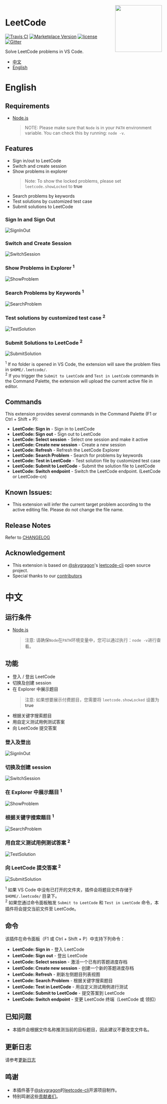 <img align="right" width="150" height="150" src="https://raw.githubusercontent.com/jdneo/vscode-leetcode/master/resources/LeetCode.png">

# LeetCode
[![Travis CI](https://travis-ci.org/jdneo/vscode-leetcode.svg?branch=master)](https://travis-ci.org/jdneo/vscode-leetcode)
[![Marketplace Version](https://vsmarketplacebadge.apphb.com/version-short/shengchen.vscode-leetcode.svg)](https://marketplace.visualstudio.com/items?itemName=shengchen.vscode-leetcode)
[![license](https://img.shields.io/github/license/jdneo/vscode-leetcode.svg)](https://github.com/jdneo/vscode-leetcode/blob/master/LICENSE)
[![Gitter](https://badges.gitter.im/vscode-leetcode/Lobby.svg)](https://gitter.im/vscode-leetcode/Lobby)

Solve LeetCode problems in VS Code.
- [中文](#中文)
- [English](#english)

# English
## Requirements
- [Node.js](https://nodejs.org)
    > NOTE: Please make sure that `Node` is in your `PATH` environment variable. You can check this by running: `node -v`.

## Features
- Sign in/out to LeetCode
- Switch and create session
- Show problems in explorer
  > Note: To show the locked problems, please set `leetcode.showLocked` to **true**
- Search problems by keywords
- Test solutions by customized test case
- Submit solutions to LeetCode

### Sign In and Sign Out
![SignInOut](https://raw.githubusercontent.com/jdneo/vscode-leetcode/master/resources/gif/signinout.gif)

### Switch and Create Session
![SwitchSession](https://raw.githubusercontent.com/jdneo/vscode-leetcode/master/resources/gif/switchsession.gif)

### Show Problems in Explorer <sup>1</sup>
![ShowProblem](https://raw.githubusercontent.com/jdneo/vscode-leetcode/master/resources/gif/showproblem.gif)

### Search Problems by Keywords <sup>1</sup>
![SearchProblem](https://raw.githubusercontent.com/jdneo/vscode-leetcode/master/resources/gif/searchproblem.gif)

### Test solutions by customized test case <sup>2</sup>
![TestSolution](https://raw.githubusercontent.com/jdneo/vscode-leetcode/master/resources/gif/testsolution.gif)

### Submit Solutions to LeetCode <sup>2</sup>
![SubmitSolution](https://raw.githubusercontent.com/jdneo/vscode-leetcode/master/resources/gif/solveproblem.gif)

<sup>1</sup> If no folder is opened in VS Code, the extension will save the problem files in `$HOME/.leetcode/`. <br/>
<sup>2</sup> If you trigger the `Submit to LeetCode` and `Test in LeetCode` commands in the Command Palette, the extension will upload the current active file in editor.

## Commands
This extension provides several commands in the Command Palette (F1 or Ctrl + Shift + P):
- **LeetCode: Sign in** -  Sign in to LeetCode
- **LeetCode: Sign out** -  Sign out to LeetCode
- **LeetCode: Select session** -  Select one session and make it active
- **LeetCode: Create new session** -  Create a new session
- **LeetCode: Refresh** -  Refresh the LeetCode Explorer
- **LeetCode: Search Problem** -  Search for problems by keywords
- **LeetCode: Test in LeetCode** - Test solution file by customized test case
- **LeetCode: Submit to LeetCode** -  Submit the solution file to LeetCode
- **LeetCode: Switch endpoint** - Switch the LeetCode endpoint. (LeetCode or LeetCode-cn)

## Known Issues:
- This extension will infer the current target problem according to the active editing file. Please do not change the file name.

## Release Notes

Refer to [CHANGELOG](https://github.com/jdneo/vscode-leetcode/blob/master/CHANGELOG.md)

## Acknowledgement

- This extension is based on [@skygragon](https://github.com/skygragon)'s [leetcode-cli](https://github.com/skygragon/leetcode-cli) open source project.
- Special thanks to our [contributors](https://github.com/jdneo/vscode-leetcode/blob/master/ACKNOWLEDGEMENTS.md)



# 中文
## 运行条件
- [Node.js](https://nodejs.org)
    > 注意: 请确保`Node`在`PATH`环境变量中，您可以通过执行：`node -v`进行查看。

## 功能
- 登入 / 登出 LeetCode
- 切换及创建 session
- 在 Explorer 中展示题目
  > 注意: 如果想要展示付费题目，您需要将 `leetcode.showLocked` 设置为 **true**
- 根据关键字搜索题目
- 用自定义测试用例测试答案
- 向 LeetCode 提交答案

### 登入及登出
![SignInOut](https://raw.githubusercontent.com/jdneo/vscode-leetcode/master/resources/gif/signinout.gif)

### 切换及创建 session
![SwitchSession](https://raw.githubusercontent.com/jdneo/vscode-leetcode/master/resources/gif/switchsession.gif)

### 在 Explorer 中展示题目 <sup>1</sup>
![ShowProblem](https://raw.githubusercontent.com/jdneo/vscode-leetcode/master/resources/gif/showproblem.gif)

### 根据关键字搜索题目 <sup>1</sup>
![SearchProblem](https://raw.githubusercontent.com/jdneo/vscode-leetcode/master/resources/gif/searchproblem.gif)

### 用自定义测试用例测试答案 <sup>2</sup>
![TestSolution](https://raw.githubusercontent.com/jdneo/vscode-leetcode/master/resources/gif/testsolution.gif)

### 向 LeetCode 提交答案 <sup>2</sup>
![SubmitSolution](https://raw.githubusercontent.com/jdneo/vscode-leetcode/master/resources/gif/solveproblem.gif)

<sup>1</sup> 如果 VS Code 中没有已打开的文件夹，插件会将题目文件存储于 `$HOME/.leetcode/` 目录下。<br/>
<sup>2</sup> 如果您通过命令面板触发 `Submit to LeetCode` 和 `Test in LeetCode` 命令，本插件将会提交当前文件至 LeetCode。

## 命令
该插件在命令面板（F1 或 Ctrl + Shift + P）中支持下列命令：
- **LeetCode: Sign in** -  登入 LeetCode
- **LeetCode: Sign out** -  登出 LeetCode
- **LeetCode: Select session** -  激活一个已有的答题进度存档
- **LeetCode: Create new session** -  创建一个新的答题进度存档
- **LeetCode: Refresh** -  刷新左侧题目列表视图
- **LeetCode: Search Problem** -  根据关键字搜索题目
- **LeetCode: Test in LeetCode** - 用自定义测试用例进行测试
- **LeetCode: Submit to LeetCode** -  提交答案到 LeetCode
- **LeetCode: Switch endpoint** - 变更 LeetCode 终端（LeetCode 或 领扣）

## 已知问题
- 本插件会根据文件名称推测当前的目标题目，因此建议不要改变文件名。

## 更新日志

请参考[更新日志](https://github.com/jdneo/vscode-leetcode/blob/master/CHANGELOG.md)

## 鸣谢

- 本插件基于[@skygragon](https://github.com/skygragon)的[leetcode-cli](https://github.com/skygragon/leetcode-cli)开源项目制作。
- 特别鸣谢这些[贡献者们](https://github.com/jdneo/vscode-leetcode/blob/master/ACKNOWLEDGEMENTS.md)。
